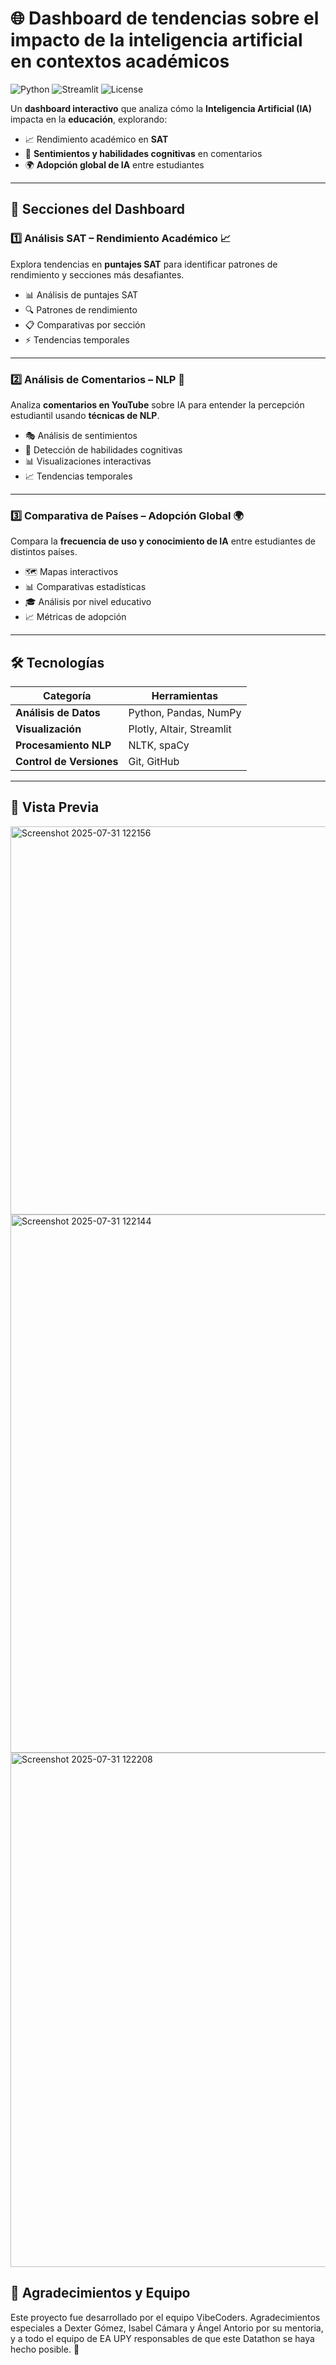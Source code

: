 # 🌐 Dashboard de tendencias sobre el impacto de la inteligencia artificial en contextos académicos

![Python](https://img.shields.io/badge/Python-3.9+-3776AB?logo=python&logoColor=white)
![Streamlit](https://img.shields.io/badge/Streamlit-1.25+-FF4B4B?logo=streamlit&logoColor=white)
![License](https://img.shields.io/badge/License-MIT-green)

Un **dashboard interactivo** que analiza cómo la **Inteligencia Artificial (IA)** impacta en la **educación**, explorando:

- 📈 Rendimiento académico en **SAT**  
- 💬 **Sentimientos y habilidades cognitivas** en comentarios  
- 🌍 **Adopción global de IA** entre estudiantes  

---

## 📂 Secciones del Dashboard

### 1️⃣ **Análisis SAT – Rendimiento Académico** 📈
Explora tendencias en **puntajes SAT** para identificar patrones de rendimiento y secciones más desafiantes.

- 📊 Análisis de puntajes SAT  
- 🔍 Patrones de rendimiento  
- 📋 Comparativas por sección  
- ⚡ Tendencias temporales  

---

### 2️⃣ **Análisis de Comentarios – NLP** 💬
Analiza **comentarios en YouTube** sobre IA para entender la percepción estudiantil usando **técnicas de NLP**.

- 🎭 Análisis de sentimientos  
- 🧠 Detección de habilidades cognitivas  
- 📊 Visualizaciones interactivas  
- 📈 Tendencias temporales  

---

### 3️⃣ **Comparativa de Países – Adopción Global** 🌍
Compara la **frecuencia de uso y conocimiento de IA** entre estudiantes de distintos países.

- 🗺️ Mapas interactivos  
- 📊 Comparativas estadísticas  
- 🎓 Análisis por nivel educativo  
- 📈 Métricas de adopción  

---

## 🛠️ Tecnologías

| Categoría            | Herramientas                                   |
|----------------------|-----------------------------------------------|
| **Análisis de Datos** | Python, Pandas, NumPy                         |
| **Visualización**     | Plotly, Altair, Streamlit                     |
| **Procesamiento NLP** | NLTK, spaCy                                   |
| **Control de Versiones** | Git, GitHub                                |

---

## 📸 Vista Previa
<img width="1476" height="621" alt="Screenshot 2025-07-31 122156" src="https://github.com/user-attachments/assets/4e68da91-9ec1-474d-9667-739c8fabc67b" />
<img width="1478" height="861" alt="Screenshot 2025-07-31 122144" src="https://github.com/user-attachments/assets/f1f93b0d-559d-47f1-9a55-850fc534dd49" />
<img width="1478" height="823" alt="Screenshot 2025-07-31 122208" src="https://github.com/user-attachments/assets/f4d242a0-c025-4011-a0b2-b61aa931e79d" />




## 🤝 Agradecimientos y Equipo
Este proyecto fue desarrollado por el equipo VibeCoders.
Agradecimientos especiales a Dexter Gómez, Isabel Cámara y  Ángel Antorio por su mentoria, y a todo el equipo de EA UPY responsables de que este Datathon se haya hecho posible. 🎉
